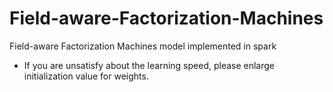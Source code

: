 # Field-aware-Factorization-Machines
Field-aware Factorization Machines model implemented in spark

* If you are unsatisfy about the learning speed, please enlarge initialization value for weights.
